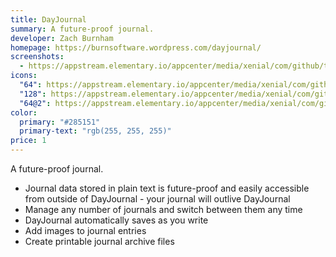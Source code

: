```yaml
---
title: DayJournal
summary: A future-proof journal.
developer: Zach Burnham
homepage: https://burnsoftware.wordpress.com/dayjournal/
screenshots:
  - https://appstream.elementary.io/appcenter/media/xenial/com/github/thejambi.dayjournal.desktop/ED8479A18BF041E393A546D01ED1487F/screenshots/image-1_orig.png
icons:
  "64": https://appstream.elementary.io/appcenter/media/xenial/com/github/thejambi.dayjournal.desktop/ED8479A18BF041E393A546D01ED1487F/icons/64x64/com.github.thejambi.dayjournal_com.github.thejambi.dayjournal.png
  "128": https://appstream.elementary.io/appcenter/media/xenial/com/github/thejambi.dayjournal.desktop/ED8479A18BF041E393A546D01ED1487F/icons/128x128/com.github.thejambi.dayjournal_com.github.thejambi.dayjournal.png
  "64@2": https://appstream.elementary.io/appcenter/media/xenial/com/github/thejambi.dayjournal.desktop/ED8479A18BF041E393A546D01ED1487F/icons/64x64@2/com.github.thejambi.dayjournal_com.github.thejambi.dayjournal.png
color:
  primary: "#285151"
  primary-text: "rgb(255, 255, 255)"
price: 1
---
```


<p>A future-proof journal.</p>
<ul>
  <li>Journal data stored in plain text is future-proof and easily accessible from outside of DayJournal - your journal
will outlive DayJournal</li>
  <li>Manage any number of journals and switch between them any time</li>
  <li>DayJournal automatically saves as you write</li>
  <li>Add images to journal entries</li>
  <li>Create printable journal archive files</li>
</ul>